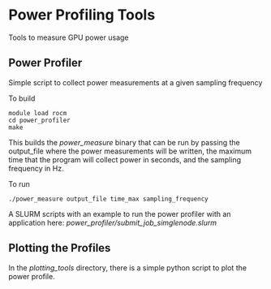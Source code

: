 # Power Profiling Tools
Tools to measure GPU power usage


## Power Profiler

Simple script to collect power measurements at a given sampling frequency

To build 
```
module load rocm
cd power_profiler
make
```

This builds the *power_measure* binary that can be run by passing the output_file where the power measurements will be written, the maximum time that the program will collect power in seconds, and the sampling frequency in Hz. 

To run
```
./power_measure output_file time_max sampling_frequency
```

A SLURM scripts with an example to run the power profiler with an application here: *power_profiler/submit_job_simglenode.slurm*  


## Plotting the Profiles

In the *plotting_tools* directory, there is a simple python script to plot the power profile.   